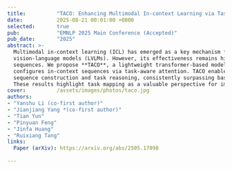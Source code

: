 ```yaml
---
title:          "TACO: Enhancing Multimodal In-context Learning via Task Mapping-Guided Sequence Configuration"
date:           2025-08-21 00:01:00 +0800
selected:       true
pub:            "EMNLP 2025 Main Conference (Accepted)"
pub_date:       "2025"
abstract: >-
  Multimodal in-context learning (ICL) has emerged as a key mechanism for harnessing the capabilities of large
  vision-language models (LVLMs). However, its effectiveness remains highly sensitive to the quality of input
  sequences. We propose **TACO**, a lightweight transformer-based model guided by task mapping, which dynamically
  configures in-context sequences via task-aware attention. TACO enables a bidirectional synergy between
  sequence construction and task reasoning, consistently surpassing baselines on five LVLMs and nine benchmarks.
  These results highlight task mapping as a valuable perspective for improving multimodal ICL.
cover:          /assets/images/photos/taco.jpg
authors:
- "Yanshu Li (co-first author)"
- "Jianjiang Yang *(co-first author)"
- "Tian Yun"
- "Pinyuan Feng"
- "Jinfa Huang"
- "Ruixiang Tang"
links:
  Paper (arXiv): https://arxiv.org/abs/2505.17098
 
---
```

